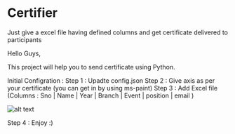 # Certifier
Just give a excel file having defined columns and get certificate delivered to participants


Hello Guys,

This project will help you to send certificate using Python.


Initial Configration :
Step 1 : Upadte config.json 
Step 2 : Give axis as per your certificate  (you can get in by using ms-paint)
Step 3 : Add Excel file (Columns : Sno 	| Name |	Year |	Branch	| Event	| position | 	email )

![alt text](https://drive.google.com/file/d/1w1-oL6FGuwm0lR43Sb-qmC0XbFKnuXgY/view?usp=sharing)

Step 4 : Enjoy :)
